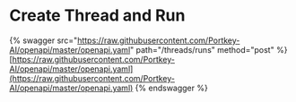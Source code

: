 # Create Thread and Run

{% swagger src="https://raw.githubusercontent.com/Portkey-AI/openapi/master/openapi.yaml" path="/threads/runs" method="post" %}
[https://raw.githubusercontent.com/Portkey-AI/openapi/master/openapi.yaml](https://raw.githubusercontent.com/Portkey-AI/openapi/master/openapi.yaml)
{% endswagger %}
